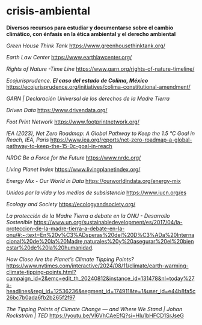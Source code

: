 # crisis-ambiental
**Diversos recursos para estudiar y documentarse sobre el cambio climático, con énfasis en la ética ambiental y el derecho ambiental**

*Green House Think Tank*
https://www.greenhousethinktank.org/

*Earth Law Center*
https://www.earthlawcenter.org/

*Rights of Nature -Time Line*
https://www.garn.org/rights-of-nature-timeline/

*Ecojurisprudence. **El caso del estado de Colima, México***
https://ecojurisprudence.org/initiatives/colima-constitutional-amendment/

*GARN | Declaración Universal de los derechos de la Madre Tierra*

*Driven Data*
https://www.drivendata.org/

*Foot Print Network*
https://www.footprintnetwork.org/

*IEA (2023), Net Zero Roadmap: A Global Pathway to Keep the 1.5 °C Goal in Reach, IEA, Paris*
https://www.iea.org/reports/net-zero-roadmap-a-global-pathway-to-keep-the-15-0c-goal-in-reach

*NRDC Be a Force for the Future*
https://www.nrdc.org/

*Living Planet Index*
https://www.livingplanetindex.org/

*Energy Mix - Our World in Data*
https://ourworldindata.org/energy-mix

*Unidos por la vida y los medios de subsistencia*
https://www.iucn.org/es

*Ecology and Society*
https://ecologyandsociety.org/

*La protección de la Madre Tierra a debate en la ONU - Desarrollo Sostenible* 
https://www.un.org/sustainabledevelopment/es/2017/04/la-proteccion-de-la-madre-tierra-a-debate-en-la-onu/#:~:text=En%20v%C3%ADsperas%20del%20D%C3%ADa%20Internacional%20de%20la%20Madre,naturales%20y%20asegurar%20el%20bienestar%20de%20la%20humanidad.

*How Close Are the Planet’s Climate Tipping Points?*
https://www.nytimes.com/interactive/2024/08/11/climate/earth-warming-climate-tipping-points.html?campaign_id=2&emc=edit_th_20240812&instance_id=131478&nl=today%27s-headlines&regi_id=12536236&segment_id=174911&te=1&user_id=e44b8fa5c26bc7b0ada6fb2b265f2f97

*The Tipping Points of Climate Change — and Where We Stand | Johan Rockström | TED*
https://youtu.be/Vl6VhCAeEfQ?si=Hlu1bHFCD1SrJseG


